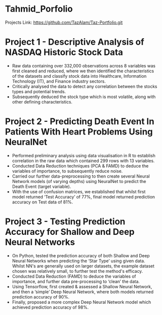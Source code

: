 # Tahmid_Porfolio

Projects Link: https://github.com/TazAlam/Taz-Portfolio.git


# Project 1 - Descriptive Analysis of NASDAQ Historic Stock Data

* Raw data containing over 332,000 observations across 8 variables was first cleaned and reduced, where we then identified the characteristics of the datasets and classify stock data into Healthcare, Information Technology (IT), and Finance industry sectors.
* Critically analysed the data to detect any correlation between the stocks types and potential trends.
* Subsequently deduced the stock type which is most volatile, along with other defining characteristics.


# Project 2 - Predicting Death Event In Patients With Heart Problems Using NeuralNet

* Performed preliminary analysis using data visualisation in R to establish correlation in the raw data which contained 299 rows with 13 variables.
* Conducted Data Reduction techniques (PCA & FAMD) to deduce the variables of importance, to subsequently reduce noise.
* Carried our further data-preprocessing to then create several Neural Network models (of varying depths) using NeuralNet to predict the Death Event (target variable). 
* With the use of confusion matrices, we established that whilst first model returned ‘Test Accuracy’ of 77%, final model returned prediction accuracy on Test data of 81%.


# Project 3 - Testing Prediction Accuracy for Shallow and Deep Neural Networks

* On Python, tested the prediction accuracy of both Shallow and Deep Neural Networks when predicting the ‘Star Type’ using given data. Whilst NN's are generally used on larger datasets, the example dataset chosen was relatively small, to further test the method's efficacy.
* Conducted Data Reduction (FAMD) to deduce the variables of importance, and further data pre-processing to ‘clean’ the data.
* Using Tensorflow, first created & assessed a Shallow Neural Network, and then a ‘simple’ Deep Neural Network, where both models returned prediction accuracy of 90%.
* Finally, proposed a more complex Deep Neural Network model which achieved prediction accuracy of 98%.




